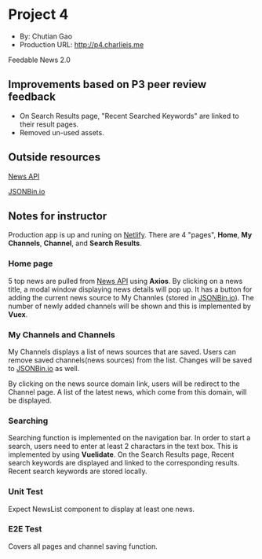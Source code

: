 # Project 4
+ By: Chutian Gao
+ Production URL: <http://p4.charlieis.me>

Feedable News 2.0

## Improvements based on P3 peer review feedback
- On Search Results page, "Recent Searched Keywords" are linked to their result pages.
- Removed un-used assets.


## Outside resources
[News API](https://newsapi.org/docs)

[JSONBin.io](https://jsonbin.io/)

## Notes for instructor
Production app is up and runing on [Netlify](zen-mirzakhani-13df71.netlify.com).
There are 4 "pages", **Home**, **My Channels**, **Channel**, and **Search Results**. 

### Home page
5 top news are pulled from [News API](https://newsapi.org/docs) using **Axios**. By clicking on a news title, a modal window displaying news details will pop up. It has a button for adding the current news source to My Channles (stored in [JSONBin.io](https://jsonbin.io/)). The number of newly added channels will be shown and this is implemented by **Vuex**.

### My Channels and Channels
My Channels displays a list of news sources that are saved. Users can remove saved channels(news sources) from the list. Changes will be saved to [JSONBin.io](https://jsonbin.io/) as well.

By clicking on the news source domain link, users will be redirect to the Channel page. A list of the latest news, which come from this domain, will be displayed.

### Searching
Searching function is implemented on the navigation bar. In order to start a search, users need to enter at least 2 charactars in the text box. This is implemented by using **Vuelidate**. On the Search Results page, Recent search keywords are displayed and linked to the corresponding results. Recent search keywords are stored locally.

### Unit Test
Expect NewsList component to display at least one news.

### E2E Test
Covers all pages and channel saving function.